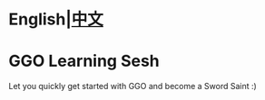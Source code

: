 # English|[中文](/README-ZH.md)
# GGO Learning Sesh

Let you quickly get started with GGO and become a Sword Saint :)
